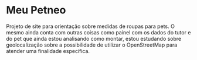 # Meu Petneo
Projeto de site para orientação sobre medidas de roupas para pets. O mesmo ainda conta com outras coisas como painel com os dados do tutor e do pet que ainda estou analisando como montar, estou estudando sobre geolocalização sobre a possibilidade de utilizar o OpenStreetMap para atender uma finalidade específica.
